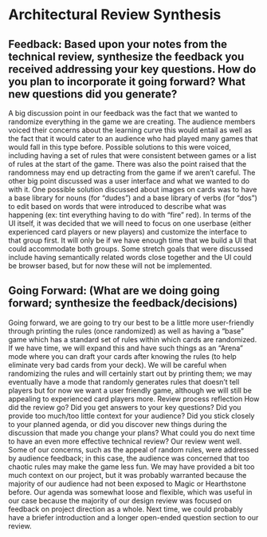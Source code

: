 # Architectural Review Synthesis #

## Feedback: Based upon your notes from the technical review, synthesize the feedback you received addressing your key questions. How do you plan to incorporate it going forward? What new questions did you generate? ##
A big discussion point in our feedback was the fact that we wanted to randomize everything in the game we are creating. The audience members voiced their concerns about the learning curve this would entail as well as the fact that it would cater to an audience who had played many games that would fall in this type before. Possible solutions to this were voiced, including having a set of rules that were consistent between games or a list of rules at the start of the game. There was also the point raised that the randomness may end up detracting from the game if we aren’t careful.
The other big point discussed was a user interface and what we wanted to do with it. One possible solution discussed about images on cards was to have a base library for nouns (for “dudes”) and a base library of verbs (for “dos”) to edit based on words that were introduced to describe what was happening (ex: tint everything having to do with “fire” red). In terms of the UI itself, it was decided that we will need to focus on one userbase (either experienced card players or new players) and customize the interface to that group first. It will only be if we have enough time that we build a UI that could accommodate both groups.
Some stretch goals that were discussed include having semantically related words close together and the UI could be browser based, but for now these will not be implemented.


## Going Forward: (What are we doing going forward; synthesize the feedback/decisions) ##
Going forward, we are going to try our best to be a little more user-friendly through printing the rules (once randomized) as well as having a “base” game which has a standard set of rules within which cards are randomized. If we have time, we will expand this and have such things as an “Arena” mode where you can draft your cards after knowing the rules (to help eliminate very bad cards from your deck). We will be careful when randomizing the rules and will certainly start out by printing them; we may eventually have a mode that randomly generates rules that doesn’t tell players but for now we want a user friendly game, although we will still be appealing to experienced card players more. 
Review process reflection How did the review go? Did you get answers to your key questions? Did you provide too much/too little context for your audience? Did you stick closely to your planned agenda, or did you discover new things during the discussion that made you change your plans? What could you do next time to have an even more effective technical review?	
Our review went well. Some of our concerns, such as the appeal of random rules, were addressed by audience feedback; in this case, the audience was concerned that too chaotic rules may make the game less fun. We may have provided a bit too much context on our project, but it was probably warranted because the majority of our audience had not been exposed to Magic or Hearthstone before. Our agenda was somewhat loose and flexible, which was useful in our case because the majority of our design review was focused on feedback on project direction as a whole. Next time, we could probably have a briefer introduction and a longer open-ended question section to our review.
